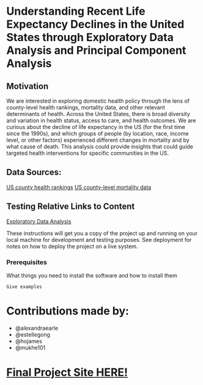 # Understanding Recent Life Expectancy Declines in the United States through Exploratory Data Analysis and Principal Component Analysis 

## Motivation
We are interested in exploring domestic health policy through the lens of county-level health rankings, mortality data, and other relevant determinants of health. Across the United States, there is broad diversity and variation in health status, access to care, and health outcomes. We are curious about the decline of life expectancy in the US (for the first time since the 1990s), and which groups of people (by location, race, income level, or other factors) experienced different changes in mortality and by what cause of death. This analysis could provide insights that could guide targeted health interventions for specific communities in the US. 

## Data Sources:
[US county health rankings](https://www.rwjf.org/en/how-we-work/grants-explorer/featured-programs/county-health-ranking-roadmap.html)
[US county-level mortality data](https://www.kaggle.com/IHME/us-countylevel-mortality)

## Testing Relative Links to Content
[Exploratory Data Analysis](master/alex_exploratory.Rmd/)

These instructions will get you a copy of the project up and running on your local machine for development and testing purposes. See deployment for notes on how to deploy the project on a live system.

### Prerequisites

What things you need to install the software and how to install them

```
Give examples
```

# Contributions made by:
- @alexandraearle
- @estellegong
- @hojames
- @mukhe101
 
 # [Final Project Site HERE!](https://hojames.github.io/ds-proj/ "Project Website")
